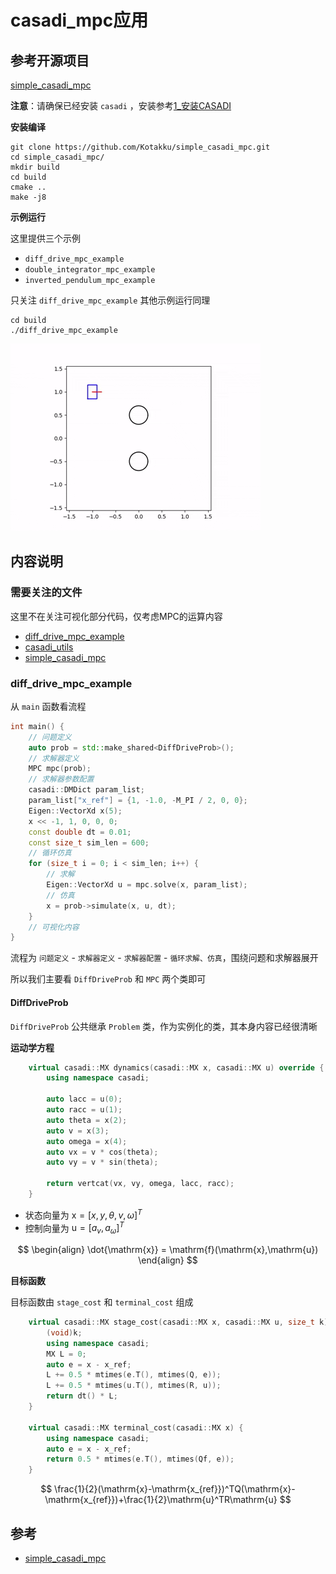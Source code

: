 # casadi_mpc应用

## 参考开源项目

[simple_casadi_mpc
](https://github.com/Kotakku/simple_casadi_mpc)

**注意**：请确保已经安装 `casadi` ，安装参考[1_安装CASADI](1_安装CASADI.md)

**安装编译**

```shell
git clone https://github.com/Kotakku/simple_casadi_mpc.git
cd simple_casadi_mpc/
mkdir build
cd build
cmake ..
make -j8
```

**示例运行**

这里提供三个示例

- `diff_drive_mpc_example`
- `double_integrator_mpc_example`
- `inverted_pendulum_mpc_example`

只关注 `diff_drive_mpc_example` 其他示例运行同理

```shell
cd build
./diff_drive_mpc_example
```

![](pic/diff.gif)

## 内容说明

### 需要关注的文件

这里不在关注可视化部分代码，仅考虑MPC的运算内容

- [diff_drive_mpc_example](code/sim_mpc/simple_casadi_mpc/example/diff_drive_mpc_example.cpp)
- [casadi_utils](code/sim_mpc/simple_casadi_mpc/include/simple_casadi_mpc/casadi_utils.hpp)
- [simple_casadi_mpc](code/sim_mpc/simple_casadi_mpc/include/simple_casadi_mpc/simple_casadi_mpc.hpp)

### diff_drive_mpc_example

从 `main` 函数看流程

```cpp
int main() {
    // 问题定义
    auto prob = std::make_shared<DiffDriveProb>();
    // 求解器定义
    MPC mpc(prob);
    // 求解器参数配置
    casadi::DMDict param_list;
    param_list["x_ref"] = {1, -1.0, -M_PI / 2, 0, 0};
    Eigen::VectorXd x(5);
    x << -1, 1, 0, 0, 0;
    const double dt = 0.01;
    const size_t sim_len = 600;
    // 循环仿真
    for (size_t i = 0; i < sim_len; i++) {
        // 求解
        Eigen::VectorXd u = mpc.solve(x, param_list);
        // 仿真
        x = prob->simulate(x, u, dt);
    }
    // 可视化内容
}
```

流程为 `问题定义` - `求解器定义` - `求解器配置` - `循环求解、仿真`，围绕问题和求解器展开

所以我们主要看 `DiffDriveProb` 和 `MPC` 两个类即可

#### DiffDriveProb

`DiffDriveProb` 公共继承 `Problem` 类，作为实例化的类，其本身内容已经很清晰

**运动学方程**

```cpp
    virtual casadi::MX dynamics(casadi::MX x, casadi::MX u) override {
        using namespace casadi;

        auto lacc = u(0);
        auto racc = u(1);
        auto theta = x(2);
        auto v = x(3);
        auto omega = x(4);
        auto vx = v * cos(theta);
        auto vy = v * sin(theta);

        return vertcat(vx, vy, omega, lacc, racc);
    }
```

- 状态向量为 $\mathrm{x} = [x,y,\theta,v,\omega]^T$
- 控制向量为 $\mathrm{u} = [a_v,a_\omega]^T$

$$
\begin{align}
\dot{\mathrm{x}} = \mathrm{f}(\mathrm{x},\mathrm{u})
\end{align}
$$

**目标函数**

目标函数由 `stage_cost` 和 `terminal_cost` 组成

```cpp
    virtual casadi::MX stage_cost(casadi::MX x, casadi::MX u, size_t k) override {
        (void)k;
        using namespace casadi;
        MX L = 0;
        auto e = x - x_ref;
        L += 0.5 * mtimes(e.T(), mtimes(Q, e));
        L += 0.5 * mtimes(u.T(), mtimes(R, u));
        return dt() * L;
    }

    virtual casadi::MX terminal_cost(casadi::MX x) {
        using namespace casadi;
        auto e = x - x_ref;
        return 0.5 * mtimes(e.T(), mtimes(Qf, e));
    }
```

$$
\frac{1}{2}(\mathrm{x}-\mathrm{x_{ref}})^TQ(\mathrm{x}-\mathrm{x_{ref}})+\frac{1}{2}\mathrm{u}^TR\mathrm{u}
$$

## 参考

- [simple_casadi_mpc
](https://github.com/Kotakku/simple_casadi_mpc)